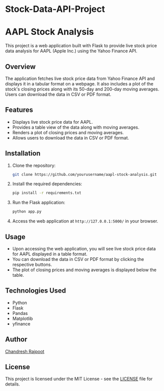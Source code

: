 # Stock-Data-API-Project
# AAPL Stock Analysis

This project is a web application built with Flask to provide live stock price data analysis for AAPL (Apple Inc.) using the Yahoo Finance API.

## Overview

The application fetches live stock price data from Yahoo Finance API and displays it in a tabular format on a webpage. It also includes a plot of the stock's closing prices along with its 50-day and 200-day moving averages. Users can download the data in CSV or PDF format.

## Features

- Displays live stock price data for AAPL.
- Provides a table view of the data along with moving averages.
- Renders a plot of closing prices and moving averages.
- Allows users to download the data in CSV or PDF format.

## Installation

1. Clone the repository:

    ```bash
    git clone https://github.com/yourusername/aapl-stock-analysis.git
    ```

2. Install the required dependencies:

    ```bash
    pip install -r requirements.txt
    ```

3. Run the Flask application:

    ```bash
    python app.py
    ```

4. Access the web application at `http://127.0.0.1:5000/` in your browser.

## Usage

- Upon accessing the web application, you will see live stock price data for AAPL displayed in a table format.
- You can download the data in CSV or PDF format by clicking the respective buttons.
- The plot of closing prices and moving averages is displayed below the table.

## Technologies Used

- Python
- Flask
- Pandas
- Matplotlib
- yfinance

## Author

[Chandresh Rajpoot](https://www.linkedin.com/in/chandreshrajpoot/)

## License

This project is licensed under the MIT License - see the [LICENSE](LICENSE) file for details.
